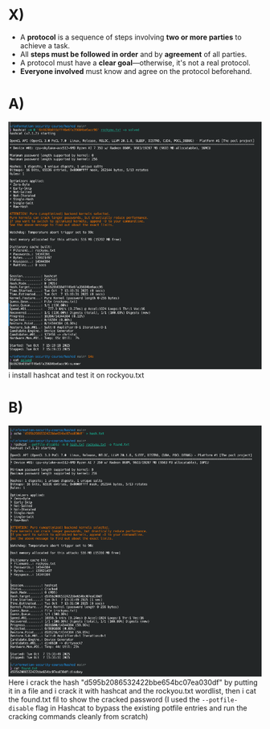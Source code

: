 # X)
- A **protocol** is a sequence of steps involving **two or more parties** to achieve a task.
- All **steps must be followed in order** and by **agreement** of all parties.
- A protocol must have a **clear goal**—otherwise, it's not a real protocol.
- **Everyone involved** must know and agree on the protocol beforehand.
# A)
![Pasted image 20251007152114.png](screenshots/Pastedimage20251007152114.png)
i install hashcat and test it on rockyou.txt
# B)
![Pastedimage20251007153210.png](screenshots/Pastedimage20251007153210.png)
Here i crack the hash "d595b2086532422bbe654bc07ea030df" by putting it in a file and i crack it with hashcat and the rockyou.txt wordlist, then i cat the found.txt fil to show the cracked password (I used the `--potfile-disable` flag in Hashcat to bypass the existing potfile entries and run the cracking commands cleanly from scratch)